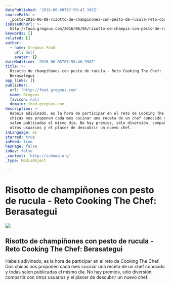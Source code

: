 ```yaml
---
datePublished: '2016-06-08T07:50:47.396Z'
sourcePath: >-
  _posts/2016-06-08-risotto-de-champinones-con-pesto-de-rucula-reto-cooking-th.md
isBasedOnUrl: >-
  http://food.gregous.com/2016/06/05/risotto-de-champis-con-pesto-de-rucula-reto-cooking-the-chef-berasategui/
keywords: []
related: []
author:
  - name: Gregous Food
    url: null
    avatar: {}
dateModified: '2016-06-08T07:50:46.998Z'
title: >-
  Risotto de champiñones con pesto de rucula - Reto Cooking The Chef:
  Berasategui
app_links: []
publisher:
  url: 'http://food.gregous.com'
  name: Gregous
  favicon: null
  domain: food.gregous.com
description: >-
  Habeis adivinado, es la hora de participar en el reto de Cooking The Chef. Dos
  chicas nos proponen cada mes cocinar una receta de un chef conocido y todas
  salen publicadas el mismo día. No hay premios, sólo diversión, compartir con
  otros usuarios y el placer de descubrir un nuevo chef.
inLanguage: es
starred: true
inFeed: true
hasPage: false
inNav: false
_context: 'http://schema.org'
_type: MediaObject

---
```

# Risotto de champiñones con pesto de rucula - Reto Cooking The Chef: Berasategui

<article style=""><img src="https://s3-us-west-2.amazonaws.com/the-grid-img/p/39f3c3632c6249c52445f99b4f5beea2fbe172af.jpg" /><h1>Risotto de champiñones con pesto de rucula - Reto Cooking The Chef: Berasategui</h1><p>Habeis adivinado, es la hora de participar en el reto de Cooking The Chef. Dos chicas nos proponen cada mes cocinar una receta de un chef conocido y todas salen publicadas el mismo día. No hay premios, sólo diversión, compartir con otros usuarios y el placer de descubrir un nuevo chef.</p></article>